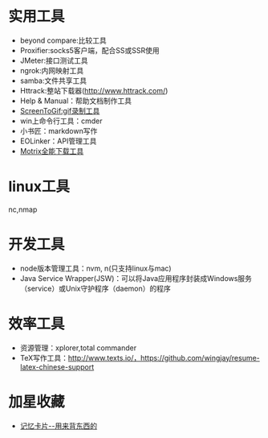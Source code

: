 # 实用工具
- beyond compare:比较工具
- Proxifier:socks5客户端，配合SS或SSR使用
- JMeter:接口测试工具
- ngrok:内网映射工具
- samba:文件共享工具
- Httrack:整站下载器(http://www.httrack.com/)
- Help & Manual：帮助文档制作工具
- [ScreenToGif:gif录制工具](https://github.com/NickeManarin/ScreenToGif)
- win上命令行工具：cmder
- 小书匠：markdown写作
- EOLinker：API管理工具
- [Motrix全能下载工具](https://github.com/agalwood/Motrix)

# linux工具
nc,nmap


# 开发工具
- node版本管理工具：nvm, n(只支持linux与mac)
- Java Service Wrapper(JSW)：可以将Java应用程序封装成Windows服务（service）或Unix守护程序（daemon）的程序

# 效率工具
- 资源管理：xplorer,total commander
- TeX写作工具：http://www.texts.io/，https://github.com/wingjay/resume-latex-chinese-support

# 加星收藏
- [记忆卡片--用来背东西的](https://apps.ankiweb.net/)